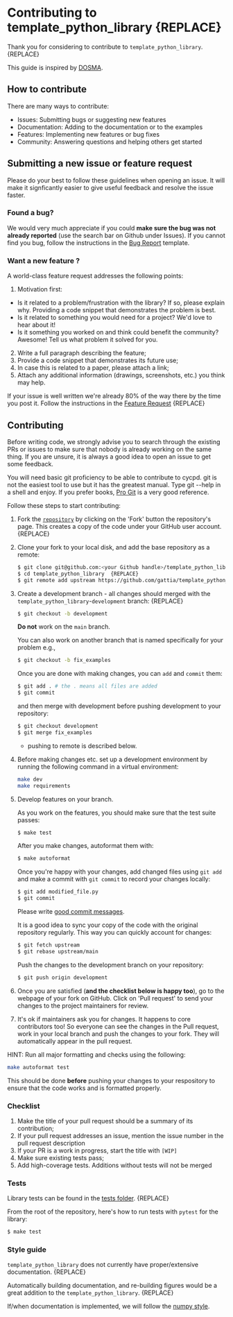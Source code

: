 # Contributing to template_python_library  {REPLACE}

Thank you for considering to contribute to `template_python_library`.  {REPLACE}

This guide is inspired by [DOSMA](https://github.com/ad13/DOSMA).

## How to contribute
There are many ways to contribute:

* Issues: Submitting bugs or suggesting new features
* Documentation: Adding to the documentation or to the examples 
* Features: Implementing new features or bug fixes
* Community: Answering questions and helping others get started 

## Submitting a new issue or feature request
Please do your best to follow these guidelines when opening an issue. It will make it signficantly easier to give useful feedback and resolve the issue faster.

### Found a bug?
We would very much appreciate if you could **make sure the bug was not already reported** (use the search bar on Github under Issues). If you cannot find you bug, follow the instructions in the [Bug Report](https://github.com/gattia/cycpd/issues/new/choose) template.

### Want a new feature ?

A world-class feature request addresses the following points:

1. Motivation first:
  * Is it related to a problem/frustration with the library? If so, please explain why. Providing a code snippet that demonstrates the problem is best.
  * Is it related to something you would need for a project? We'd love to hear about it!
  * Is it something you worked on and think could benefit the community? Awesome! Tell us what problem it solved for you.
2. Write a full paragraph describing the feature;
3. Provide a code snippet that demonstrates its future use;
4. In case this is related to a paper, please attach a link;
5. Attach any additional information (drawings, screenshots, etc.) you think may help.

If your issue is well written we're already 80% of the way there by the time you post it. Follow the instructions in the [Feature Request](https://github.com/gattia/template_python_library/issues/new/choose)  {REPLACE}

## Contributing
Before writing code, we strongly advise you to search through the existing PRs or issues to make sure that nobody is already working on the same thing. If you are unsure, it is always a good idea to open an issue to get some feedback.

You will need basic git proficiency to be able to contribute to cycpd. git is not the easiest tool to use but it has the greatest manual. Type git --help in a shell and enjoy. If you prefer books, [Pro Git](https://git-scm.com/book/en/v2) is a very good reference.

Follow these steps to start contributing:

1. Fork the [`repository`](https://github.com/gattia/template_python_library) by clicking on the 'Fork' button the repository's page. This creates a copy of the code under your GitHub user account. {REPLACE}

2. Clone your fork to your local disk, and add the base repository as a remote:

   ```bash
   $ git clone git@github.com:<your Github handle>/template_python_library.git   {REPLACE}
   $ cd template_python_library  {REPLACE}
   $ git remote add upstream https://github.com/gattia/template_python_library.git  {REPLACE}
   ```

3. Create a development branch - all changes should merged with the `template_python_library`-`development` branch:  {REPLACE}

   ```bash
   $ git checkout -b development
   ```

   **Do not** work on the `main` branch.


   You can also work on another branch that is named specifically for your problem e.g., 
   
   ```bash
   $ git checkout -b fix_examples
   ```

   Once you are done with making changes, you can `add` and `commit` them: 

   ```bash
   $ git add . # the . means all files are added
   $ git commit
   ```

   and then merge with development before pushing development to your repository:

   ```bash
   $ git checkout development
   $ git merge fix_examples
   ```

   - pushing to remote is described below. 

4. Before making changes etc. set up a development environment by running the following command in a virtual environment:

    ```bash
    make dev
    make requirements
    ```

5. Develop features on your branch.

    As you work on the features, you should make sure that the test suite passes:

    ```bash
    $ make test
    ```

    After you make changes, autoformat them with:

    ```bash
    $ make autoformat
    ```

   Once you're happy with your changes, add changed files using `git add` and
   make a commit with `git commit` to record your changes locally:

   ```bash
   $ git add modified_file.py
   $ git commit
   ```

   Please write [good commit messages](https://chris.beams.io/posts/git-commit/).

   It is a good idea to sync your copy of the code with the original
   repository regularly. This way you can quickly account for changes:

   ```bash
   $ git fetch upstream
   $ git rebase upstream/main
   ```

   Push the changes to the development branch on your repository:

   ```bash
   $ git push origin development
   ```

6. Once you are satisfied (**and the checklist below is happy too**), go to the
   webpage of your fork on GitHub. Click on 'Pull request' to send your changes
   to the project maintainers for review.

7. It's ok if maintainers ask you for changes. It happens to core contributors
   too! So everyone can see the changes in the Pull request, work in your local
   branch and push the changes to your fork. They will automatically appear in
   the pull request.

HINT: Run all major formatting and checks using the following:

```bash
make autoformat test
```

This should be done **before** pushing your changes to your respository to ensure that the code works and is formatted properly. 

### Checklist

1. Make the title of your pull request should be a summary of its contribution;
2. If your pull request addresses an issue, mention the issue number in
  the pull request description
3. If your PR is a work in progress, start the title with `[WIP]`
4. Make sure existing tests pass;
5. Add high-coverage tests. Additions without tests will not be merged

### Tests

Library tests can be found in the 
[tests folder](https://github.com/gattia/template_python_library/tree/main/testing). {REPLACE}

From the root of the repository, here's how to run tests with `pytest` for the library:

```bash
$ make test
```

### Style guide
`template_python_library` does not currently have proper/extensive documentation.  {REPLACE}

Automatically building documentation, and re-building figures would be a great addition to the `template_python_library`. {REPLACE}

If/when documentation is implemented, we will follow the [numpy style](https://numpydoc.readthedocs.io/en/latest/format.html).